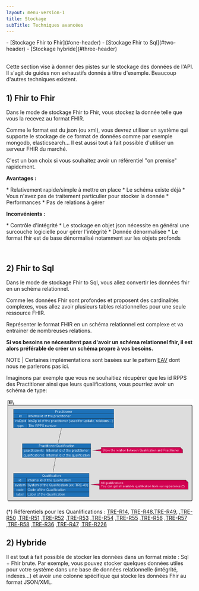 ```yaml
---
layout: menu-version-1
title: Stockage
subTitle: Techniques avancées
---
```


<div class="wysiwyg" markdown="1">
- [Stockage Fhir to Fhir](#one-header)
- [Stockage Fhir to Sql](#two-header)
- [Stockage hybride](#three-header)
</div>
<br />

Cette section vise à donner des pistes sur le stockage des données de l'API. Il s'agit de guides non exhaustifs donnés à titre d'exemple. 
Beaucoup d'autres techniques existent.

## <a id="one-header"></a>1) Fhir to Fhir

Dans le mode de stockage Fhir to Fhir, vous stockez la donnée telle que vous la recevez au format FHIR. 

Comme le format est du json (ou xml), vous devrez utiliser un système qui supporte le stockage de ce format de données comme par exemple mongodb, elasticsearch...
Il est aussi tout à fait possible d'utiliser un serveur FHIR du marché.

C'est un bon choix si vous souhaitez avoir un référentiel "on premise" rapidement.  

**Avantages :** 

<div class="wysiwyg" markdown="1">
* Relativement rapide/simple à mettre en place
  * Le schéma existe déjà
  * Vous n'avez pas de traitement particulier pour stocker la donnée
* Performances 
  * Pas de relations à gérer
</div>

**Inconvénients :**

<div class="wysiwyg" markdown="1">
* Contrôle d'intégrité 
  * Le stockage en objet json nécessite en général une surcouche logicielle pour gérer l'intégrité
* Donnée dénormalisée
  * Le format fhir est de base dénormalisé notamment sur les objets profonds
</div>

&nbsp;

## <a id="two-header"></a>2) Fhir to Sql

Dans le mode de stockage Fhir to Sql, vous allez convertir les données fhir en un schéma relationnel. 

Comme les données Fhir sont profondes et proposent des cardinalités complexes, 
vous allez avoir plusieurs tables relationnelles pour une seule ressource FHIR. 

Représenter le format FHIR en un schéma relationnel est complexe et va entrainer de nombreuses relations.

**Si vos besoins ne nécessitent pas d'avoir un schéma relationnel fhir, il est alors préférable de créer un schéma propre à vos besoins.**


NOTE | Certaines implémentations sont basées sur le pattern [EAV](https://en.wikipedia.org/wiki/Entity%E2%80%93attribute%E2%80%93value_model) dont nous ne parlerons pas ici. 

Imaginons par exemple que vous ne souhaitiez récupérer que les id RPPS des Practitioner ainsi que leurs qualifications, vous pourriez avoir un schéma de type: 

![](img/simple-practitioner-specialty.png)

(*) Référentiels pour les Quanlifications : [TRE-R14](https://mos.esante.gouv.fr/NOS/TRE_R14-TypeDiplome/FHIR/TRE-R14-TypeDiplome), [TRE-R48](https://mos.esante.gouv.fr/NOS/TRE_R48-DiplomeEtatFrancais/FHIR/TRE-R48-DiplomeEtatFrancais),[TRE-R49](https://mos.esante.gouv.fr/NOS/TRE_R49-DiplomeEtudeSpecialisee/FHIR/TRE-R49-DiplomeEtudeSpecialisee),
,[TRE-R50](https://mos.esante.gouv.fr/NOS/TRE_R50-DESCGroupe1Diplome/FHIR/TRE-R50-DESCGroupe1Diplome)
,[TRE-R51](https://mos.esante.gouv.fr/NOS/TRE_R51-DESCGroupe2Diplome/FHIR/TRE-R51-DESCGroupe2Diplome)
,[TRE-R52](https://mos.esante.gouv.fr/NOS/TRE_R52-CapaciteDiplome/FHIR/TRE-R52-CapaciteDiplome)
,[TRE-R53](https://mos.esante.gouv.fr/NOS/TRE_R53-DiplomePaysEEE/FHIR/TRE-R53-DiplomePaysEEE)
,[TRE-R54](https://mos.esante.gouv.fr/NOS/TRE_R54-DiplomeUniversiteInterUniversitaire/FHIR/TRE-R54-DiplomeUniversiteInterUniversitaire)
,[TRE-R55](https://mos.esante.gouv.fr/NOS/TRE_R55-CertificatEtudeSpeciale/FHIR/TRE-R55-CertificatEtudeSpeciale)
,[TRE-R56](https://mos.esante.gouv.fr/NOS/TRE_R56-Attestation/FHIR/TRE-R56-Attestation)
,[TRE-R57](https://mos.esante.gouv.fr/NOS/TRE_R57-DiplomeEuropeenEtudeSpecialisee/FHIR/TRE-R57-DiplomeEuropeenEtudeSpecialisee)
,[TRE-R58](https://mos.esante.gouv.fr/NOS/TRE_R58-AutreTypeDiplome/FHIR/TRE-R58-AutreTypeDiplome)
,[TRE-R36](https://mos.esante.gouv.fr/NOS/TRE_R36-AutreDiplomeObtenu/FHIR/TRE-R36-AutreDiplomeObtenu)
,[TRE-R47](https://mos.esante.gouv.fr/NOS/TRE_R47-CommissionQualification/FHIR/TRE-R47-CommissionQualification)
,[TRE-R226](https://mos.esante.gouv.fr/NOS/TRE_R226-Dip2iemeCycleNQ/FHIR/TRE-R226-Dip2iemeCycleNQ)

## <a id="three-header"></a>2) Hybride

Il est tout à fait possible de stocker les données dans un format mixte : Sql + Fhir brute. Par exemple, vous pouvez stocker quelques données utiles pour votre système dans une base de données relationnelle (intégrité, indexes...) et avoir une colonne spécifique qui stocke les données Fhir au format JSON/XML. 



